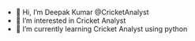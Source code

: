 - 👋 Hi, I’m Deepak Kumar @CricketAnalyst
- 👀 I’m interested in Cricket Analyst
- 🌱 I’m currently learning Cricket Analyst using python

<!---
CricketAnalyst/CricketAnalyst is a ✨ special ✨ repository because its `README.md` (this file) appears on your GitHub profile.
You can click the Preview link to take a look at your changes.
--->
